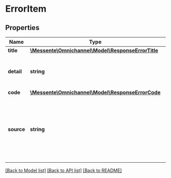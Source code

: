 # ErrorItem

## Properties
Name | Type | Description | Notes
------------ | ------------- | ------------- | -------------
**title** | [**\Messente\Omnichannel\Model\ResponseErrorTitle**](ResponseErrorTitle.md) |  | 
**detail** | **string** | Free form more detailed description of the error. | 
**code** | [**\Messente\Omnichannel\Model\ResponseErrorCode**](ResponseErrorCode.md) |  | 
**source** | **string** | Describes which field is causing the issue in the payload, null for non 400 status code responses | 

[[Back to Model list]](../README.md#documentation-for-models) [[Back to API list]](../README.md#documentation-for-api-endpoints) [[Back to README]](../README.md)


